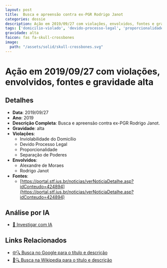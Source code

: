 ```yaml
---
layout: post
title:  Busca e apreensão contra ex-PGR Rodrigo Janot
categories: dossie
description: Ação em 2019/09/27 com violações, envolvidos, fontes e gravidade alta
tags: ['domicilio-violado', 'devido-processo-legal', 'proporcionalidade', 'separacao-de-poderes', 'alexandre-de-moraes', 'rodrigo-janot', 'gravidade-alta']
gravidade: alta
faicon: fas fa-skull-crossbones
image:
  path: "/assets/solid/skull-crossbones.svg"
---
```


# Ação em 2019/09/27 com violações, envolvidos, fontes e gravidade alta

## Detalhes
- **Data**: 2019/09/27
- **Ano**: 2019
- **Descrição Completa**: Busca e apreensão contra ex-PGR Rodrigo Janot.
- **Gravidade**: alta <i class="fas fa-skull-crossbones fa-2x"></i>
- **Violações**:
  - Inviolabilidade do Domicílio
  - Devido Processo Legal
  - Proporcionalidade
  - Separação de Poderes
- **Envolvidos**:
  - Alexandre de Moraes
  - Rodrigo Janot
- **Fontes**:
  - [https://portal.stf.jus.br/noticias/verNoticiaDetalhe.asp?idConteudo=424894](https://portal.stf.jus.br/noticias/verNoticiaDetalhe.asp?idConteudo=424894)

## Análise por IA
- [🤖 Investigar com IA](https://www.perplexity.ai/search?q=%22Alexandre%20de%20Moraes%22%20Busca%20e%20apreens%C3%A3o%20contra%20ex-PGR%20Rodrigo%20Janot%20Busca%20e%20apreens%C3%A3o%20contra%20ex-PGR%20Rodrigo%20Janot.%20Inviolabilidade%20do%20Domic%C3%ADlio%20Devido%20Processo%20Legal%20Proporcionalidade%20Separa%C3%A7%C3%A3o%20de%20Poderes%202019%20gravidade%20alta)

## Links Relacionados
- [🌐🔍 Busca no Google para o título e descrição](https://www.google.com/search?q=%22Alexandre%20de%20Moraes%22%20Busca%20e%20apreens%C3%A3o%20contra%20ex-PGR%20Rodrigo%20Janot%20Busca%20e%20apreens%C3%A3o%20contra%20ex-PGR%20Rodrigo%20Janot.%20Inviolabilidade%20do%20Domic%C3%ADlio%20Devido%20Processo%20Legal%20Proporcionalidade%20Separa%C3%A7%C3%A3o%20de%20Poderes%202019%20gravidade%20alta)
- [📖🔍 Busca na Wikipedia para o título e descrição](https://pt.wikipedia.org/w/index.php?search=%22Alexandre%20de%20Moraes%22%20Busca%20e%20apreens%C3%A3o%20contra%20ex-PGR%20Rodrigo%20Janot%20Busca%20e%20apreens%C3%A3o%20contra%20ex-PGR%20Rodrigo%20Janot.%20Inviolabilidade%20do%20Domic%C3%ADlio%20Devido%20Processo%20Legal%20Proporcionalidade%20Separa%C3%A7%C3%A3o%20de%20Poderes%202019%20gravidade%20alta)

